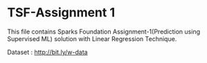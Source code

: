 # TSF-Assignment 1
This file contains Sparks Foundation Assignment-1(Prediction using Supervised ML) solution with Linear Regression Technique.

Dataset : http://bit.ly/w-data
